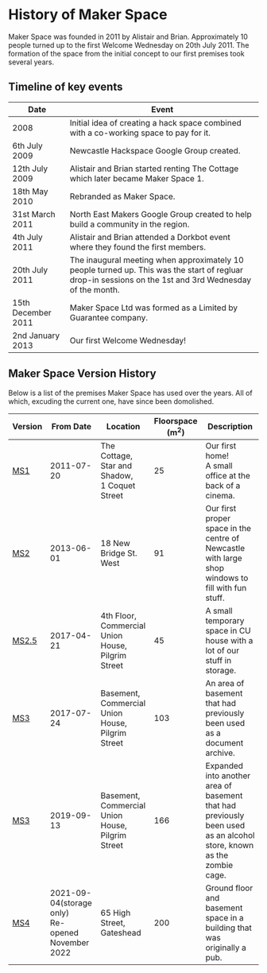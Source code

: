 # History of Maker Space

Maker Space was founded in 2011 by Alistair and Brian.
Approximately 10 people turned up to the first Welcome Wednesday  on 20th July 2011.
The formation of the space from the initial concept to our first premises took several years.

## Timeline of key events

|Date|Event|
|---|---|
|2008|Initial idea of creating a hack space combined with a co-working space to pay for it.|
|6th July 2009|Newcastle Hackspace Google Group created.|
|12th July 2009|Alistair and Brian started renting The Cottage which later became Maker Space 1.|
|18th May 2010|Rebranded as Maker Space.|
|31st March 2011|North East Makers Google Group created to help build a community in the region.|
|4th July 2011|Alistair and Brian attended a Dorkbot event where they found the first members.|
|20th July 2011|The inaugural meeting when approximately 10 people turned up. This was the start of regluar drop-in sessions on the 1st and 3rd Wednesday of the month.|
|15th December 2011|Maker Space Ltd was formed as a Limited by Guarantee company.|
|2nd January 2013|Our first Welcome Wednesday!|


## Maker Space Version History

Below is a list of the premises Maker Space has used over the years.
All of which, excuding the current one, have since been domolished.

|Version|From Date|Location|Floorspace (m<sup>2</sup>)|Description|
|---|---|---|---|--|
|[MS1](./ms1/)|2011-07-20|The Cottage,<br>Star and Shadow,<br>1 Coquet Street|25|Our first home!<br>A small office at the back of a cinema.|
|[MS2](./ms2/)|2013-06-01|18 New Bridge St. West|91|Our first proper space in the centre of Newcastle with large shop windows to fill with fun stuff.|
|[MS2.5](./ms3/)|2017-04-21|4th Floor,<br>Commercial Union House,<br>Pilgrim Street|45|A small temporary space in CU house with a lot of our stuff in storage.|
|[MS3](./ms3/)|2017-07-24|Basement,<br>Commercial Union House,<br>Pilgrim Street|103|An area of basement that had previously been used as a document archive.|
|[MS3](./ms3/)|2019-09-13|Basement,<br>Commercial Union House,<br>Pilgrim Street|166|Expanded into another area of basement that had previously been used as an alcohol store, known as the zombie cage.|
|[MS4](../the_space/)|2021-09-04(storage only)<br>Re-opened November 2022|65 High Street,<br>Gateshead|200|Ground floor and basement space in a building that was originally a pub.|